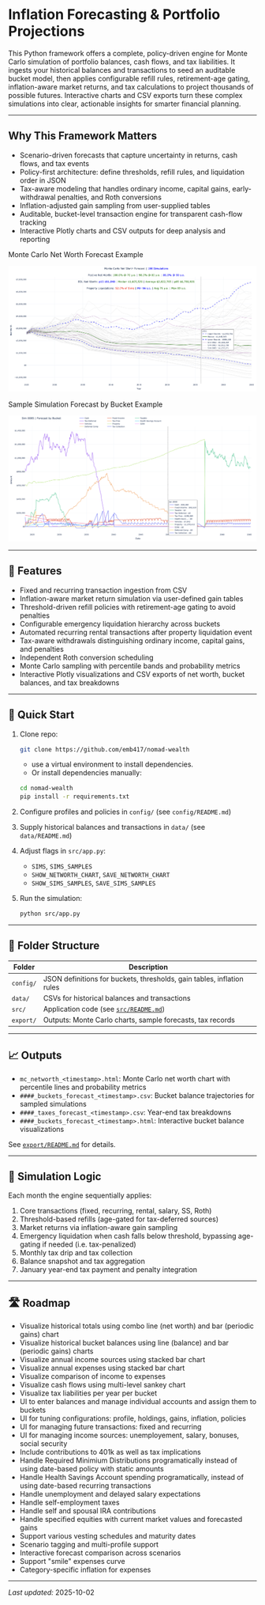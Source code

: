# Inflation Forecasting & Portfolio Projections

This Python framework offers a complete, policy-driven engine for Monte Carlo simulation of portfolio balances, cash flows, and tax liabilities. It ingests your historical balances and transactions to seed an auditable bucket model, then applies configurable refill rules, retirement-age gating, inflation-aware market returns, and tax calculations to project thousands of possible futures. Interactive charts and CSV exports turn these complex simulations into clear, actionable insights for smarter financial planning.

---

## Why This Framework Matters

- Scenario-driven forecasts that capture uncertainty in returns, cash flows, and tax events
- Policy-first architecture: define thresholds, refill rules, and liquidation order in JSON
- Tax-aware modeling that handles ordinary income, capital gains, early-withdrawal penalties, and Roth conversions
- Inflation-adjusted gain sampling from user-supplied tables
- Auditable, bucket-level transaction engine for transparent cash-flow tracking
- Interactive Plotly charts and CSV outputs for deep analysis and reporting

Monte Carlo Net Worth Forecast Example

![Monte Carlo Net Worth Forecast](assets/mc_networth_forecast.png)

Sample Simulation Forecast by Bucket Example

![Sim Forecast by Bucket](assets/sim_forecast_by_bucket.png)

---

## 🔧 Features

- Fixed and recurring transaction ingestion from CSV
- Inflation-aware market return simulation via user-defined gain tables
- Threshold-driven refill policies with retirement-age gating to avoid penalties
- Configurable emergency liquidation hierarchy across buckets
- Automated recurring rental transactions after property liquidation event
- Tax-aware withdrawals distinguishing ordinary income, capital gains, and penalties
- Independent Roth conversion scheduling
- Monte Carlo sampling with percentile bands and probability metrics
- Interactive Plotly visualizations and CSV exports of net worth, bucket balances, and tax breakdowns

---

## 🚀 Quick Start

1. Clone repo:

   ```bash
   git clone https://github.com/emb417/nomad-wealth
   ```

   - use a virtual environment to install dependencies.
   - Or install dependencies manually:

   ```bash
   cd nomad-wealth
   pip install -r requirements.txt
   ```

2. Configure profiles and policies in `config/` (see `config/README.md`)
3. Supply historical balances and transactions in `data/` (see `data/README.md`)
4. Adjust flags in `src/app.py`:
   - `SIMS`, `SIMS_SAMPLES`
   - `SHOW_NETWORTH_CHART`, `SAVE_NETWORTH_CHART`
   - `SHOW_SIMS_SAMPLES`, `SAVE_SIMS_SAMPLES`
5. Run the simulation:

   ```bash
   python src/app.py
   ```

---

## 📁 Folder Structure

| Folder    | Description                                                            |
| --------- | ---------------------------------------------------------------------- |
| `config/` | JSON definitions for buckets, thresholds, gain tables, inflation rules |
| `data/`   | CSVs for historical balances and transactions                          |
| `src/`    | Application code (see [`src/README.md`](src/README.md))                |
| `export/` | Outputs: Monte Carlo charts, sample forecasts, tax records             |

---

## 📈 Outputs

- `mc_networth_<timestamp>.html`: Monte Carlo net worth chart with percentile lines and probability metrics
- `####_buckets_forecast_<timestamp>.csv`: Bucket balance trajectories for sampled simulations
- `####_taxes_forecast_<timestamp>.csv`: Year-end tax breakdowns
- `####_buckets_forecast_<timestamp>.html`: Interactive bucket balance visualizations

See [`export/README.md`](export/README.md) for details.

---

## 🧠 Simulation Logic

Each month the engine sequentially applies:

1. Core transactions (fixed, recurring, rental, salary, SS, Roth)
2. Threshold-based refills (age-gated for tax-deferred sources)
3. Market returns via inflation-aware gain sampling
4. Emergency liquidation when cash falls below threshold, bypassing age-gating if needed (i.e. tax-penalized)
5. Monthly tax drip and tax collection
6. Balance snapshot and tax aggregation
7. January year-end tax payment and penalty integration

---

## 🛣️ Roadmap

- Visualize historical totals using combo line (net worth) and bar (periodic gains) chart
- Visualize historical bucket balances using line (balance) and bar (periodic gains) charts
- Visualize annual income sources using stacked bar chart
- Visualize annual expenses using stacked bar chart
- Visualize comparison of income to expenses
- Visualize cash flows using multi-level sankey chart
- Visualize tax liabilities per year per bucket
- UI to enter balances and manage individual accounts and assign them to buckets
- UI for tuning configurations: profile, holdings, gains, inflation, policies
- UI for managing future transactions: fixed and recurring
- UI for managing income sources: unemployement, salary, bonuses, social security
- Include contributions to 401k as well as tax implications
- Handle Required Minimium Distributions programatically instead of using date-based policy with static amounts
- Handle Health Savings Account spending programatically, instead of using date-based recurring transactions
- Handle unemployment and delayed salary expectations
- Handle self-employment taxes
- Handle self and spousal IRA contributions
- Handle specified equities with current market values and forecasted gains
- Support various vesting schedules and maturity dates
- Scenario tagging and multi-profile support
- Interactive forecast comparison across scenarios
- Support "smile" expenses curve
- Category-specific inflation for expenses

---

_Last updated:_ 2025-10-02
